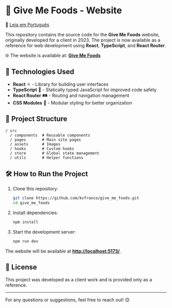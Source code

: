 # 🍟 Give Me Foods - Website
📄 [Leia em Português](README.pt-BR.md)

This repository contains the source code for the **Give Me Foods** website, originally developed for a client in 2023. The project is now available as a reference for web development using **React**, **TypeScript**, and **React Router**.

🌐 The website is available at: [**Give Me Foods**](https://givemefoods.kvfranco.com)

## 🚀 Technologies Used

- **React** ⚛️ - Library for building user interfaces
- **TypeScript** 🦕 - Statically typed JavaScript for improved code safety
- **React Router** 🛤 - Routing and navigation management
- **CSS Modules** 🎨 - Modular styling for better organization

## 📂 Project Structure

```
/ src
  / components  # Reusable components
  / pages       # Main site pages
  / assets      # Images
  / hooks       # Custom hooks
  / store       # Global state management
  / utils       # Helper functions
```

## 🛠 How to Run the Project

1. Clone this repository:

   ```bash
   git clone https://github.com/kvfranco/give_me_foods.git
   cd give_me_foods
   ```

2. Install dependencies:

   ```bash
   npm install
   ```

3. Start the development server:

   ```bash
   npm run dev
   ```

The website will be available at [**http://localhost:5173/**](http://localhost:5173/).

## 📜 License

This project was developed as a client work and is provided only as a reference.

---

For any questions or suggestions, feel free to reach out! 😊